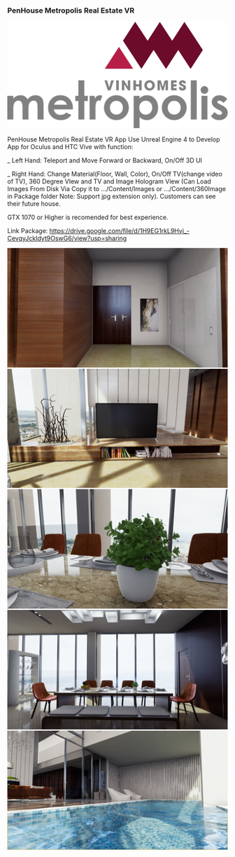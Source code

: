 ### PenHouse Metropolis Real Estate VR
![Alt text](PreviewImage/0.jpg?raw=true "Preview1")

PenHouse Metropolis Real Estate VR App Use Unreal Engine 4 to Develop App for Oculus and HTC Vive with function:

_ Left Hand: Teleport and Move Forward or Backward, On/Off 3D UI 

_ Right Hand: Change Material(Floor, Wall, Color), On/Off TV(change video of TV), 360 Degree VIew and TV and Image Hologram View 
(Can Load Images From Disk Via Copy it to .../Content/Images or .../Content/360Image in Package folder
Note: Support jpg extension only). Customers can see their future house.

GTX 1070 or Higher is recomended for best experience.

Link Package: 
https://drive.google.com/file/d/1H9EG1rkL9Hvj_-CevqyJckIdyt9OswG6/view?usp=sharing

![Alt text](PreviewImage/1.jpg?raw=true "Preview1")
![Alt text](PreviewImage/2.jpg?raw=true "Preview2")
![Alt text](PreviewImage/3.jpg?raw=true "Preview3")
![Alt text](PreviewImage/4.jpg?raw=true "Preview4")
![Alt text](PreviewImage/5.jpg?raw=true "Preview5")
